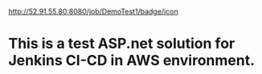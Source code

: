 http://52.91.55.80:8080/job/DemoTest1/badge/icon

# This is a test ASP.net solution for Jenkins CI-CD in AWS environment.

